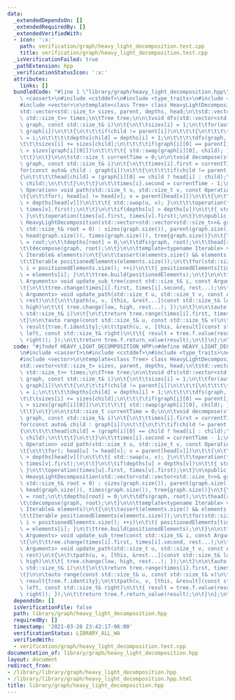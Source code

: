 ```yaml
---
data:
  _extendedDependsOn: []
  _extendedRequiredBy: []
  _extendedVerifiedWith:
  - icon: ':x:'
    path: verification/graph/heavy_light_decomposition.test.cpp
    title: verification/graph/heavy_light_decomposition.test.cpp
  _isVerificationFailed: true
  _pathExtension: hpp
  _verificationStatusIcon: ':x:'
  attributes:
    links: []
  bundledCode: "#line 1 \"library/graph/heavy_light_decomposition.hpp\"\n\n\n\n#include\
    \ <cassert>\n#include <cstddef>\n#include <type_traits>\n#include <utility>\n\
    #include <vector>\n\ntemplate<class Tree> class HeavyLightDecomposition\n{\n\t\
    std::vector<std::size_t> sizes, parent, depths, head;\n\tstd::vector<std::pair<std::size_t,\
    \ std::size_t>> times;\n\tTree tree;\n\n\tvoid dfs(std::vector<std::vector<std::size_t>>&\
    \ graph, const std::size_t& i)\n\t{\n\t\tsizes[i] = 1;\n\t\tfor(auto& child :\
    \ graph[i])\n\t\t{\n\t\t\tif(child != parent[i])\n\t\t\t{\n\t\t\t\tparent[child]\
    \ = i;\n\t\t\t\tdepths[child] = depths[i] + 1;\n\t\t\t\tdfs(graph, child);\n\t\
    \t\t\tsizes[i] += sizes[child];\n\t\t\t\tif(graph[i][0] == parent[i] || sizes[child]\
    \ > sizes[graph[i][0]])\n\t\t\t\t{ std::swap(graph[i][0], child); }\n\t\t\t}\n\
    \t\t}\n\t}\n\n\tstd::size_t currentTime = 0;\n\n\tvoid decompose(std::vector<std::vector<std::size_t>>&\
    \ graph, const std::size_t& i)\n\t{\n\t\ttimes[i].first = currentTime++;\n\t\t\
    for(const auto& child : graph[i])\n\t\t{\n\t\t\tif(child != parent[i])\n\t\t\t\
    {\n\t\t\t\thead[child] = (graph[i][0] == child ? head[i] : child);\n\t\t\t\tdecompose(graph,\
    \ child);\n\t\t\t}\n\t\t}\n\t\ttimes[i].second = currentTime - 1;\n\t}\n\n\ttemplate<typename\
    \ Operation> void path(std::size_t u, std::size_t v, const Operation operation)\n\
    \t{\n\t\tfor(; head[u] != head[v]; v = parent[head[v]])\n\t\t{\n\t\t\tif(depths[head[u]]\
    \ > depths[head[v]])\n\t\t\t{ std::swap(u, v); }\n\t\t\toperation(times[head[v]].first,\
    \ times[v].first);\n\t\t}\n\t\tif(depths[u] > depths[v])\n\t\t{ std::swap(u, v);\
    \ }\n\t\toperation(times[u].first, times[v].first);\n\t}\n\npublic:\n\texplicit\
    \ HeavyLightDecomposition(std::vector<std::vector<std::size_t>>& graph, const\
    \ std::size_t& root = 0) : sizes(graph.size()), parent(graph.size()), depths(graph.size()),\
    \ head(graph.size()), times(graph.size()), tree{graph.size()}\n\t{\n\t\tparent[root]\
    \ = root;\n\t\tdepths[root] = 0;\n\t\tdfs(graph, root);\n\t\thead[root] = root;\n\
    \t\tdecompose(graph, root);\n\t}\n\n\ttemplate<typename Iterable> void build(const\
    \ Iterable& elements)\n\t{\n\t\tassert(elements.size() && elements.size() <= std::size(sizes));\n\
    \t\tIterable positionedElements(elements.size());\n\t\tfor(std::size_t i = 0;\
    \ i < positionedElements.size(); ++i)\n\t\t{ positionedElements[times[i].first]\
    \ = elements[i]; }\n\t\ttree.build(positionedElements);\n\t}\n\n\ttemplate<typename...\
    \ Arguments> void update_sub_tree(const std::size_t& i, const Arguments& ... rest)\n\
    \t{\n\t\ttree.change(times[i].first, times[i].second, rest...);\n\t}\n\n\ttemplate<typename...\
    \ Arguments> void update_path(std::size_t u, std::size_t v, const Arguments& ...\
    \ rest)\n\t{\n\t\tpath(u, v, [this, &rest...](const std::size_t& low, const std::size_t&\
    \ high)\n\t\t{ tree.change(low, high, rest...); });\n\t}\n\n\tauto range(const\
    \ std::size_t& i)\n\t{\n\t\treturn tree.range(times[i].first, times[i].second);\n\
    \t}\n\n\tauto range(const std::size_t& u, const std::size_t& v)\n\t{\n\t\tauto\
    \ result{tree.f.identity};\n\t\tpath(u, v, [this, &result](const std::size_t&\
    \ left, const std::size_t& right)\n\t\t{ result = tree.f.value(result, tree.range(left,\
    \ right)); });\n\t\treturn tree.f.return_value(result);\n\t}\n};\n\n\n\n"
  code: "#ifndef HEAVY_LIGHT_DECOMPOSITION_HPP\n#define HEAVY_LIGHT_DECOMPOSITION_HPP\n\
    \n#include <cassert>\n#include <cstddef>\n#include <type_traits>\n#include <utility>\n\
    #include <vector>\n\ntemplate<class Tree> class HeavyLightDecomposition\n{\n\t\
    std::vector<std::size_t> sizes, parent, depths, head;\n\tstd::vector<std::pair<std::size_t,\
    \ std::size_t>> times;\n\tTree tree;\n\n\tvoid dfs(std::vector<std::vector<std::size_t>>&\
    \ graph, const std::size_t& i)\n\t{\n\t\tsizes[i] = 1;\n\t\tfor(auto& child :\
    \ graph[i])\n\t\t{\n\t\t\tif(child != parent[i])\n\t\t\t{\n\t\t\t\tparent[child]\
    \ = i;\n\t\t\t\tdepths[child] = depths[i] + 1;\n\t\t\t\tdfs(graph, child);\n\t\
    \t\t\tsizes[i] += sizes[child];\n\t\t\t\tif(graph[i][0] == parent[i] || sizes[child]\
    \ > sizes[graph[i][0]])\n\t\t\t\t{ std::swap(graph[i][0], child); }\n\t\t\t}\n\
    \t\t}\n\t}\n\n\tstd::size_t currentTime = 0;\n\n\tvoid decompose(std::vector<std::vector<std::size_t>>&\
    \ graph, const std::size_t& i)\n\t{\n\t\ttimes[i].first = currentTime++;\n\t\t\
    for(const auto& child : graph[i])\n\t\t{\n\t\t\tif(child != parent[i])\n\t\t\t\
    {\n\t\t\t\thead[child] = (graph[i][0] == child ? head[i] : child);\n\t\t\t\tdecompose(graph,\
    \ child);\n\t\t\t}\n\t\t}\n\t\ttimes[i].second = currentTime - 1;\n\t}\n\n\ttemplate<typename\
    \ Operation> void path(std::size_t u, std::size_t v, const Operation operation)\n\
    \t{\n\t\tfor(; head[u] != head[v]; v = parent[head[v]])\n\t\t{\n\t\t\tif(depths[head[u]]\
    \ > depths[head[v]])\n\t\t\t{ std::swap(u, v); }\n\t\t\toperation(times[head[v]].first,\
    \ times[v].first);\n\t\t}\n\t\tif(depths[u] > depths[v])\n\t\t{ std::swap(u, v);\
    \ }\n\t\toperation(times[u].first, times[v].first);\n\t}\n\npublic:\n\texplicit\
    \ HeavyLightDecomposition(std::vector<std::vector<std::size_t>>& graph, const\
    \ std::size_t& root = 0) : sizes(graph.size()), parent(graph.size()), depths(graph.size()),\
    \ head(graph.size()), times(graph.size()), tree{graph.size()}\n\t{\n\t\tparent[root]\
    \ = root;\n\t\tdepths[root] = 0;\n\t\tdfs(graph, root);\n\t\thead[root] = root;\n\
    \t\tdecompose(graph, root);\n\t}\n\n\ttemplate<typename Iterable> void build(const\
    \ Iterable& elements)\n\t{\n\t\tassert(elements.size() && elements.size() <= std::size(sizes));\n\
    \t\tIterable positionedElements(elements.size());\n\t\tfor(std::size_t i = 0;\
    \ i < positionedElements.size(); ++i)\n\t\t{ positionedElements[times[i].first]\
    \ = elements[i]; }\n\t\ttree.build(positionedElements);\n\t}\n\n\ttemplate<typename...\
    \ Arguments> void update_sub_tree(const std::size_t& i, const Arguments& ... rest)\n\
    \t{\n\t\ttree.change(times[i].first, times[i].second, rest...);\n\t}\n\n\ttemplate<typename...\
    \ Arguments> void update_path(std::size_t u, std::size_t v, const Arguments& ...\
    \ rest)\n\t{\n\t\tpath(u, v, [this, &rest...](const std::size_t& low, const std::size_t&\
    \ high)\n\t\t{ tree.change(low, high, rest...); });\n\t}\n\n\tauto range(const\
    \ std::size_t& i)\n\t{\n\t\treturn tree.range(times[i].first, times[i].second);\n\
    \t}\n\n\tauto range(const std::size_t& u, const std::size_t& v)\n\t{\n\t\tauto\
    \ result{tree.f.identity};\n\t\tpath(u, v, [this, &result](const std::size_t&\
    \ left, const std::size_t& right)\n\t\t{ result = tree.f.value(result, tree.range(left,\
    \ right)); });\n\t\treturn tree.f.return_value(result);\n\t}\n};\n\n\n#endif"
  dependsOn: []
  isVerificationFile: false
  path: library/graph/heavy_light_decomposition.hpp
  requiredBy: []
  timestamp: '2021-03-28 23:42:17-06:00'
  verificationStatus: LIBRARY_ALL_WA
  verifiedWith:
  - verification/graph/heavy_light_decomposition.test.cpp
documentation_of: library/graph/heavy_light_decomposition.hpp
layout: document
redirect_from:
- /library/library/graph/heavy_light_decomposition.hpp
- /library/library/graph/heavy_light_decomposition.hpp.html
title: library/graph/heavy_light_decomposition.hpp
---
```

